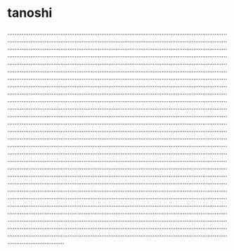 # tanoshi
................................................................................................................................................................................................................................................................................................................................................................................................................................................................................................................................................................................................................................................................................................................................................................................................................................................................................................................................................................................................................................................................................................................................................................................................................................................................................................................................................................................................................................................................................................................................................................................................................................................................................................................................................................................................................................................................................................................................................................................................................................................................................................................................................................................................................................................................................................................................................................................................................................................................................................................................................................................................................................................................................................................................................................................................................................................................................................................................................................................................................................................................................................................................................................................................................................................................................................................................................................................................................................................................................................................................................................................................................................................